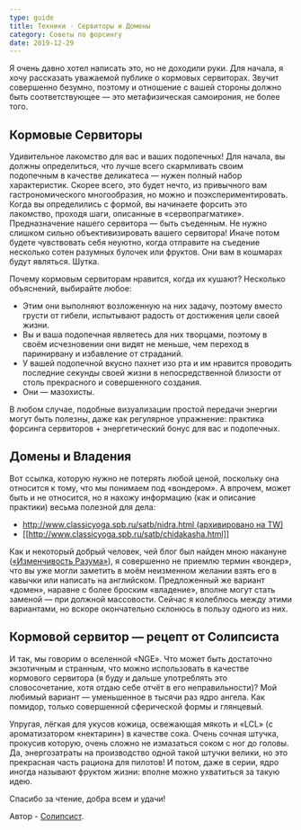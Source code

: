 ```yaml
---
type: guide
title: Техники - Сервиторы и Домены
category: Советы по форсингу
date: 2019-12-29
---
```



Я очень давно хотел написать это, но не доходили руки. Для начала, я хочу рассказать уважаемой публике о кормовых сервиторах. Звучит совершенно безумно, поэтому и отношение с вашей стороны должно быть соответствующее — это метафизическая самоирония, не более того.
## Кормовые Сервиторы
Удивительное лакомство для вас и ваших подопечных! Для начала, вы должны определиться, что лучше всего скармливать своим подопечным в качестве деликатеса — нужен полный набор характеристик. Скорее всего, это будет нечто, из привычного вам гастрономического многообразия, но можно и поэкспериментировать. Когда вы определились с формой, вы начинаете форсить это лакомство, проходя шаги, описанные в «сервопрагматике». Предназначение нашего сервитора — быть съеденным. Не нужно слишком сильно объективизировать вашего сервитора! Иначе потом будете чувствовать себя неуютно, когда отправите на съедение несколько сотен разумных булочек или фруктов. Они вам в кошмарах будут являться. Шутка.

Почему кормовым сервиторам нравится, когда их кушают? Несколько объяснений, выбирайте любое:

  * Этим они выполняют возложенную на них задачу, поэтому вместо грусти от гибели, испытывают радость от достижения цели своей жизни.
  * Вы и ваша подопечная являетесь для них творцами, поэтому в своём исчезновении они видят не меньше, чем переход в паринирвану и избавление от страданий.
  * У вашей подопечной вкусно пахнет изо рта и им нравится проводить последние секунды своей жизни в непосредственной близости от столь прекрасного и совершенного создания.
  * Они — мазохисты.

В любом случае, подобные визуализации простой передачи энергии могут быть полезны, даже как регулярное упражнение: практика форсинга сервиторов + энергетический бонус для вас и подопечных.

## Домены и Владения

Вот ссылка, которую нужно не потерять любой ценой, поскольку она относится к тому, что мы понимаем под «вондером». А впрочем, может быть и не относится, но я нахожу информацию (как и описание практики) весьма полезной для дела:
  * [http://www.classicyoga.spb.ru/satb/nidra.html (архивировано на TW)](йога-нидра)
  * [[http://www.classicyoga.spb.ru/satb/chidakasha.html]]

Как и некоторый добрый человек, чей блог был найден мною накануне ([«Изменчивость Разума»](http://ddntes.tumblr.com/)), я совершенно не приемлю термин «вондер», что вы уже могли заметить в моём неизменном желании взять его в кавычки или написать на английском. Предложенный же вариант «домен», наравне с более броским «владение», вполне могут стать заменой — при должной массовости. Сейчас я колеблюсь между этими вариантами, но вскоре окончательно склонюсь в пользу одного из них.

## Кормовой сервитор — рецепт от Солипсиста

И так, мы говорим о вселенной «NGE». Что может быть достаточно экзотичным и странным, что можно использовать в качестве кормового сервитора (я буду и дальше употреблять это словосочетание, хотя отдаю себе отчёт в его неправильности)? Мой любимый вариант — уменьшенное в тысячи раз ядро ангела. Как помидор, только совершенной сферической формы и глянцевый.

Упругая, лёгкая для укусов кожица, освежающая мякоть и «LCL» (с ароматизатором «нектарин») в качестве сока. Очень сочная штучка, прокусив которую, очень сложно не измазаться соком с ног до головы. Да, энергозатраты на производство одной такой штучки велики, но это прекрасная часть рациона для пилотов! И потом, даже в серии, ядро иногда называют фруктом жизни: вполне можно ухватиться за такую идею.

Спасибо за чтение, добра всем и удачи!

Автор - [Солипсист](http://tulpa-metaphysics.tk/post/55412257405).